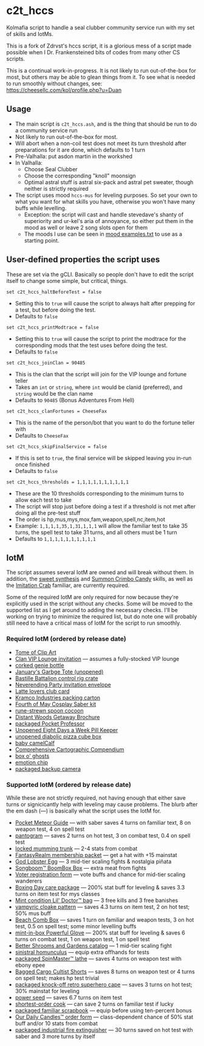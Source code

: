 # c2t_hccs

Kolmafia script to handle a seal clubber community service run with my set of skills and IotMs.

This is a fork of Zdrvst's hccs script, it is a glorious mess of a script made possible when I Dr. Frankensteined bits of codes from many other CS scripts.

This is a continual work-in-progress. It is not likely to run out-of-the-box for most, but others may be able to glean things from it. To see what is needed to run smoothly without changes, see: https://cheesellc.com/kol/profile.php?u=Duan

## Usage

* The main script is `c2t_hccs.ash`, and is the thing that should be run to do a community service run
* Not likely to run out-of-the-box for most.
* Will abort when a non-coil test does not meet its turn threshold after preparations for it are done, which defaults to 1 turn
* Pre-Valhalla: put asdon martin in the workshed
* In Valhalla:
    - Choose Seal Clubber
    - Choose the corresponding "knoll" moonsign
    - Optimal astral stuff is astral six-pack and astral pet sweater, though neither is strictly required
* The script uses mood `hccs-mus` for leveling purposes. So set your own to what you want for what skills you have, otherwise you won't have many buffs while levelling.
    - Exception: the script will cast and handle stevedave's shanty of superiority and ur-kel's aria of annoyance, so either put them in the mood as well or leave 2 song slots open for them
    - The moods I use can be seen in [mood examples.txt](https://github.com/c2talon/c2t_hccs/blob/master/mood%20examples.txt) to use as a starting point.

## User-defined properties the script uses

These are set via the gCLI. Basically so people don't have to edit the script itself to change some simple, but critical, things.

`set c2t_hccs_haltBeforeTest = false`
* Setting this to `true` will cause the script to always halt after prepping for a test, but before doing the test.
* Defaults to `false`

`set c2t_hccs_printModtrace = false`
* Setting this to `true` will cause the script to print the modtrace for the corresponding mods that the test uses before doing the test.
* Defaults to `false`

`set c2t_hccs_joinClan = 90485`
* This is the clan that the script will join for the VIP lounge and fortune teller
* Takes an `int` or `string`, where `int` would be clanid (preferred), and `string` would be the clan name
* Defaults to `90485` (Bonus Adventures From Hell)

`set c2t_hccs_clanFortunes = CheeseFax`
* This is the name of the person/bot that you want to do the fortune teller with
* Defaults to `CheeseFax`

`set c2t_hccs_skipFinalService = false`
* If this is set to `true`, the final service will be skipped leaving you in-run once finished
* Defaults to `false`

`set c2t_hccs_thresholds = 1,1,1,1,1,1,1,1,1,1`
* These are the 10 thresholds corresponding to the minimum turns to allow each test to take
* The script will stop just before doing a test if a threshold is not met after doing all the pre-test stuff
* The order is hp,mus,mys,mox,fam,weapon,spell,nc,item,hot
* Example: `1,1,1,1,35,1,31,1,1,1` will allow the familiar test to take 35 turns, the spell test to take 31 turns, and all others must be 1 turn
* Defaults to `1,1,1,1,1,1,1,1,1,1`

## IotM

The script assumes several IotM are owned and will break without them. In addition, the [sweet synthesis](https://kol.coldfront.net/thekolwiki/index.php/Sweet_Synthesis) and [Summon Crimbo Candy](https://kol.coldfront.net/thekolwiki/index.php/Summon_Crimbo_Candy) skills, as well as the [Imitation Crab](https://kol.coldfront.net/thekolwiki/index.php/Imitation_Crab) familiar, are currently required.

Some of the required IotM are only required for now because they're explicitly used in the script without any checks. Some will be moved to the supported list as I get around to adding the necessary checks. I'll be working on trying to minimize the required list, but do note one will probably still need to have a critical mass of IotM for the script to run smoothly.

### Required IotM (ordered by release date)
* [Tome of Clip Art](https://kol.coldfront.net/thekolwiki/index.php/Tome_of_Clip_Art)
* [Clan VIP Lounge invitation](https://kol.coldfront.net/thekolwiki/index.php/Clan_VIP_Lounge_invitation) &mdash; assumes a fully-stocked VIP lounge
* [corked genie bottle](https://kol.coldfront.net/thekolwiki/index.php/Corked_genie_bottle)
* [January's Garbge Tote (unopened)](https://kol.coldfront.net/thekolwiki/index.php/January%27s_Garbage_Tote_(unopened))
* [Bastille Battalion control rig crate](https://kol.coldfront.net/thekolwiki/index.php/Bastille_Battalion_control_rig_crate)
* [Neverending Party invitation envelope](https://kol.coldfront.net/thekolwiki/index.php/Neverending_Party_invitation_envelope)
* [Latte lovers club card](https://kol.coldfront.net/thekolwiki/index.php/Latte_lovers_club_card)
* [Kramco Industries packing carton](https://kol.coldfront.net/thekolwiki/index.php/Kramco_Industries_packing_carton)
* [Fourth of May Cosplay Saber kit](https://kol.coldfront.net/thekolwiki/index.php/Fourth_of_May_Cosplay_Saber_Kit)
* [rune-strewn spoon cocoon](https://kol.coldfront.net/thekolwiki/index.php/Rune-strewn_spoon_cocoon)
* [Distant Woods Getaway Brochure](https://kol.coldfront.net/thekolwiki/index.php/Distant_Woods_Getaway_Brochure)
* [packaged Pocket Professor](https://kol.coldfront.net/thekolwiki/index.php/Packaged_Pocket_Professor)
* [Unopened Eight Days a Week Pill Keeper](https://kol.coldfront.net/thekolwiki/index.php/Unopened_Eight_Days_a_Week_Pill_Keeper)
* [unopened diabolic pizza cube box](https://kol.coldfront.net/thekolwiki/index.php/Unopened_diabolic_pizza_cube_box)
* [baby camelCalf](https://kol.coldfront.net/thekolwiki/index.php/Baby_camelCalf)
* [Comprehensive Cartographic Compendium](https://kol.coldfront.net/thekolwiki/index.php/Comprehensive_Cartographic_Compendium)
* [box o' ghosts](https://kol.coldfront.net/thekolwiki/index.php/Box_o%27_ghosts)
* [emotion chip](https://kol.coldfront.net/thekolwiki/index.php/Emotion_chip)
* [packaged backup camera](https://kol.coldfront.net/thekolwiki/index.php/Packaged_backup_camera)

### Supported IotM (ordered by release date)

While these are not strictly required, not having enough that either save turns or signicicantly help with leveling may cause problems. The blurb after the em dash (&mdash;) is basically what the script uses the IotM for.

* [Pocket Meteor Guide](https://kol.coldfront.net/thekolwiki/index.php/Pocket_Meteor_Guide) &mdash; with saber saves 4 turns on familiar text, 8 on weapon test, 4 on spell test
* [pantogram](https://kol.coldfront.net/thekolwiki/index.php/Pantogram) &mdash; saves 2 turns on hot test, 3 on combat test, 0.4 on spell test
* [locked mumming trunk](https://kol.coldfront.net/thekolwiki/index.php/Locked_mumming_trunk) &mdash; 2-4 stats from combat
* [FantasyRealm membership packet](https://kol.coldfront.net/thekolwiki/index.php/FantasyRealm_membership_packet) &mdash; get a hat with +15 mainstat
* [God Lobster Egg](https://kol.coldfront.net/thekolwiki/index.php/God_Lobster_Egg) &mdash; 3 mid-tier scaling fights & nostalgia pi&ntilde;ata
* [Songboom&trade; BoomBox Box](https://kol.coldfront.net/thekolwiki/index.php/SongBoom%E2%84%A2_BoomBox_Box) &mdash; extra meat from fights
* [Voter registration form](https://kol.coldfront.net/thekolwiki/index.php/Voter_registration_form) &mdash; vote buffs and chance for mid-tier scaling wanderers
* [Boxing Day care package](https://kol.coldfront.net/thekolwiki/index.php/Boxing_Day_care_package) &mdash; 200% stat buff for leveling & saves 3.3 turns on item test for mys classes
* [Mint condition Lil' Doctor&trade; bag](https://kol.coldfront.net/thekolwiki/index.php/Mint_condition_Lil%27_Doctor%E2%84%A2_bag) &mdash; 3 free kills and 3 free banishes
* [vampyric cloake pattern](https://kol.coldfront.net/thekolwiki/index.php/Vampyric_cloake_pattern) &mdash; saves 4.3 turns on item test, 2 on hot test; 50% mus buff
* [Beach Comb Box](https://kol.coldfront.net/thekolwiki/index.php/Beach_Comb_Box) &mdash; saves 1 turn on familiar and weapon tests, 3 on hot test, 0.5 on spell test; some minor levelling buffs
* [mint-in-box Powerful Glove](https://kol.coldfront.net/thekolwiki/index.php/Mint-in-box_Powerful_Glove) &mdash; 200% stat buff for leveling & saves 6 turns on combat test, 1 on weapon test, 1 on spell test
* [Better Shrooms and Gardens catalog](https://kol.coldfront.net/thekolwiki/index.php/Better_Shrooms_and_Gardens_catalog) &mdash; 1 mid-tier scaling fight
* [sinistral homunculus](https://kol.coldfront.net/thekolwiki/index.php/Sinistral_homunculus) &mdash; equip extra offhands for tests
* [packaged SpinMaster&trade; lathe](https://kol.coldfront.net/thekolwiki/index.php/Packaged_SpinMaster%E2%84%A2_lathe) &mdash; saves 4 turns on weapon test with ebony epee
* [Bagged Cargo Cultist Shorts](https://kol.coldfront.net/thekolwiki/index.php/Bagged_Cargo_Cultist_Shorts) &mdash; saves 8 turns on weapon test or 4 turns on spell test; makes hp test trivial
* [packaged knock-off retro superhero cape](https://kol.coldfront.net/thekolwiki/index.php/Packaged_knock-off_retro_superhero_cape) &mdash; saves 3 turns on hot test; 30% mainstat for leveling
* [power seed](https://kol.coldfront.net/thekolwiki/index.php/Power_seed) &mdash; saves 6.7 turns on item test
* [shortest-order cook](https://kol.coldfront.net/thekolwiki/index.php/Shortest-order_cook) &mdash; can save 2 turns on familiar test if lucky
* [packaged familiar scrapbook](https://kol.coldfront.net/thekolwiki/index.php/Packaged_familiar_scrapbook) &mdash; equip before using ten-percent bonus
* [Our Daily Candles&trade; order form](https://kol.coldfront.net/thekolwiki/index.php/Our_Daily_Candles%E2%84%A2_order_form) &mdash; class-dependent chance of 50% stat buff and/or 10 stats from combat
* [packaged industrial fire extinguisher](https://kol.coldfront.net/thekolwiki/index.php/Packaged_industrial_fire_extinguisher) &mdash; 30 turns saved on hot test with saber and 3 more turns by itself


